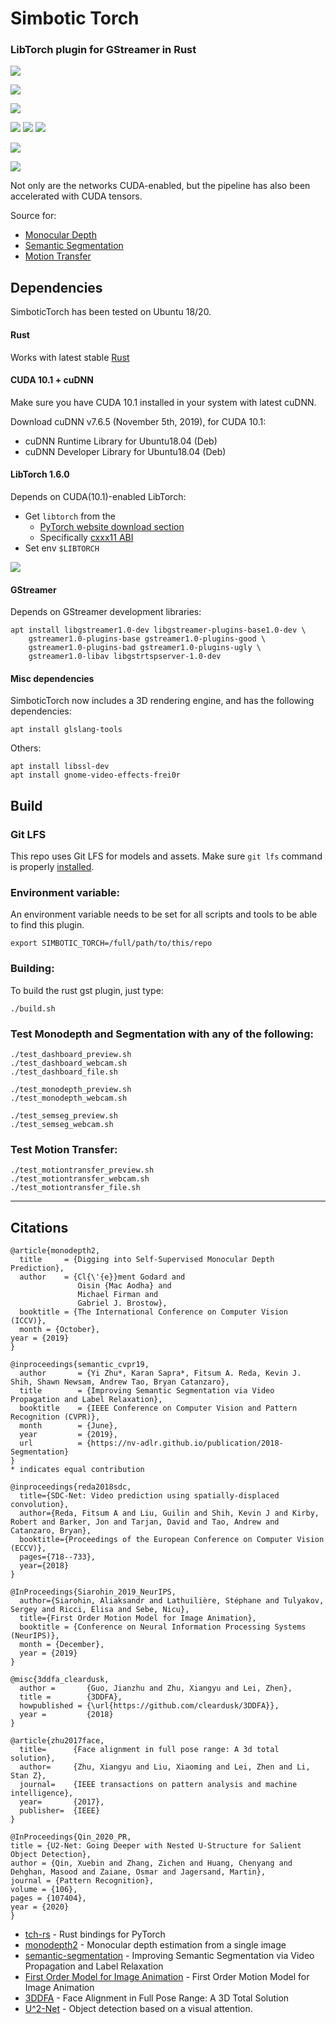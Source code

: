 # Simbotic Torch
### LibTorch plugin for GStreamer in Rust

![](assets/monodepth_semseg_fusion.png)

![](assets/teaser-02.gif)

![](assets/motion_transfer.gif)

![](assets/rozgo_3DDFA.jpg)
![](assets/rozgo_depth.png)
![](assets/rozgo_pose.jpg)

![](assets/3DDFA.png)

![](assets/salient.png)

Not only are the networks CUDA-enabled, but the pipeline has also been accelerated with CUDA tensors.

Source for:
- [Monocular Depth](src/monodepth.rs)
- [Semantic Segmentation](src/semseg.rs)
- [Motion Transfer](src/motiontransfer.rs)

## Dependencies

SimboticTorch has been tested on Ubuntu 18/20.

#### Rust
Works with latest stable [Rust](https://rustup.rs/)

#### CUDA 10.1 + cuDNN
Make sure you have CUDA 10.1 installed in your system with latest cuDNN.

Download cuDNN v7.6.5 (November 5th, 2019), for CUDA 10.1:
- cuDNN Runtime Library for Ubuntu18.04 (Deb)
- cuDNN Developer Library for Ubuntu18.04 (Deb)

#### LibTorch 1.6.0
Depends on CUDA(10.1)-enabled LibTorch:

- Get `libtorch` from the
  - [PyTorch website download section](https://pytorch.org/get-started/locally/)
  - Specifically [cxxx11 ABI](https://download.pytorch.org/libtorch/cu101/libtorch-cxx11-abi-shared-with-deps-1.6.0%2Bcu101.zip)
- Set env `$LIBTORCH`

![](assets/pytorch.png)

#### GStreamer
Depends on GStreamer development libraries:
```
apt install libgstreamer1.0-dev libgstreamer-plugins-base1.0-dev \
    gstreamer1.0-plugins-base gstreamer1.0-plugins-good \
    gstreamer1.0-plugins-bad gstreamer1.0-plugins-ugly \
    gstreamer1.0-libav libgstrtspserver-1.0-dev
```

#### Misc dependencies
SimboticTorch now includes a 3D rendering engine, and has the following dependencies:
```
apt install glslang-tools
```

Others:
```
apt install libssl-dev
apt install gnome-video-effects-frei0r
```

## Build

### Git LFS
This repo uses Git LFS for models and assets. Make sure `git lfs` command is properly [installed](https://git-lfs.github.com/).

### Environment variable:

An environment variable needs to be set for all scripts and tools to be able to find this plugin.

```
export SIMBOTIC_TORCH=/full/path/to/this/repo
```

### Building:

To build the rust gst plugin, just type:

```
./build.sh
```

### Test Monodepth and Segmentation with any of the following:
```
./test_dashboard_preview.sh
./test_dashboard_webcam.sh
./test_dashboard_file.sh

./test_monodepth_preview.sh
./test_monodepth_webcam.sh

./test_semseg_preview.sh
./test_semseg_webcam.sh
```

### Test Motion Transfer:

```
./test_motiontransfer_preview.sh
./test_motiontransfer_webcam.sh
./test_motiontransfer_file.sh
```

----------------------

## Citations


```
@article{monodepth2,
  title     = {Digging into Self-Supervised Monocular Depth Prediction},
  author    = {Cl{\'{e}}ment Godard and
               Oisin {Mac Aodha} and
               Michael Firman and
               Gabriel J. Brostow},
  booktitle = {The International Conference on Computer Vision (ICCV)},
  month = {October},
year = {2019}
}
```
```
@inproceedings{semantic_cvpr19,
  author       = {Yi Zhu*, Karan Sapra*, Fitsum A. Reda, Kevin J. Shih, Shawn Newsam, Andrew Tao, Bryan Catanzaro},
  title        = {Improving Semantic Segmentation via Video Propagation and Label Relaxation},
  booktitle    = {IEEE Conference on Computer Vision and Pattern Recognition (CVPR)},
  month        = {June},
  year         = {2019},
  url          = {https://nv-adlr.github.io/publication/2018-Segmentation}
}
* indicates equal contribution

@inproceedings{reda2018sdc,
  title={SDC-Net: Video prediction using spatially-displaced convolution},
  author={Reda, Fitsum A and Liu, Guilin and Shih, Kevin J and Kirby, Robert and Barker, Jon and Tarjan, David and Tao, Andrew and Catanzaro, Bryan},
  booktitle={Proceedings of the European Conference on Computer Vision (ECCV)},
  pages={718--733},
  year={2018}
}
```
```
@InProceedings{Siarohin_2019_NeurIPS,
  author={Siarohin, Aliaksandr and Lathuilière, Stéphane and Tulyakov, Sergey and Ricci, Elisa and Sebe, Nicu},
  title={First Order Motion Model for Image Animation},
  booktitle = {Conference on Neural Information Processing Systems (NeurIPS)},
  month = {December},
  year = {2019}
}
```
```
@misc{3ddfa_cleardusk,
  author =       {Guo, Jianzhu and Zhu, Xiangyu and Lei, Zhen},
  title =        {3DDFA},
  howpublished = {\url{https://github.com/cleardusk/3DDFA}},
  year =         {2018}
}

@article{zhu2017face,
  title=      {Face alignment in full pose range: A 3d total solution},
  author=     {Zhu, Xiangyu and Liu, Xiaoming and Lei, Zhen and Li, Stan Z},
  journal=    {IEEE transactions on pattern analysis and machine intelligence},
  year=       {2017},
  publisher=  {IEEE}
}
```
```
@InProceedings{Qin_2020_PR,
title = {U2-Net: Going Deeper with Nested U-Structure for Salient Object Detection},
author = {Qin, Xuebin and Zhang, Zichen and Huang, Chenyang and Dehghan, Masood and Zaiane, Osmar and Jagersand, Martin},
journal = {Pattern Recognition},
volume = {106},
pages = {107404},
year = {2020}
}
```

- [tch-rs](https://github.com/LaurentMazare/tch-rs) - Rust bindings for PyTorch
- [monodepth2](https://github.com/nianticlabs/monodepth2) - Monocular depth estimation from a single image
- [semantic-segmentation](https://github.com/NVIDIA/semantic-segmentation) - Improving Semantic Segmentation via Video Propagation and Label Relaxation
- [First Order Model for Image Animation](https://github.com/AliaksandrSiarohin/first-order-model) - First Order Motion Model for Image Animation
- [3DDFA](https://github.com/cleardusk/3DDFA) - Face Alignment in Full Pose Range: A 3D Total Solution
- [U^2-Net](https://github.com/NathanUA/U-2-Net) - Object detection based on a visual attention.